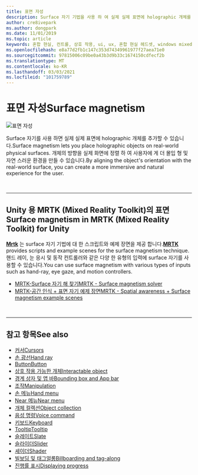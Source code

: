 ```yaml
---
title: 표면 자성
description: Surface 자기 기법을 사용 하 여 실제 실제 표면에 holographic 개체를 놓을 수 있습니다.
author: cre8ivepark
ms.author: dongpark
ms.date: 11/01/2019
ms.topic: article
keywords: 혼합 현실, 컨트롤, 상호 작용, ui, ux, 혼합 현실 헤드셋, windows mixed reality 헤드셋, 가상 현실 헤드셋, HoloLens, MRTK, 혼합 현실 도구 키트, surface 자기
ms.openlocfilehash: e8a77d2fb1c147c353d74349961977f27aea71e0
ms.sourcegitcommit: 97815006c09be0a43b3d9b33c1674150cdfecf2b
ms.translationtype: MT
ms.contentlocale: ko-KR
ms.lasthandoff: 03/03/2021
ms.locfileid: "101759789"
---
```

# <a name="surface-magnetism"></a><span data-ttu-id="4d1e6-104">표면 자성</span><span class="sxs-lookup"><span data-stu-id="4d1e6-104">Surface magnetism</span></span>

![표면 자성](images/MRTK_SurfaceMagnetism.gif)

<span data-ttu-id="4d1e6-106">Surface 자기를 사용 하면 실제 실제 표면에 holographic 개체를 추가할 수 있습니다.</span><span class="sxs-lookup"><span data-stu-id="4d1e6-106">Surface magnetism lets you place holographic objects on real-world physical surfaces.</span></span> <span data-ttu-id="4d1e6-107">개체의 방향을 실제 화면에 정렬 하 여 사용자에 게 더 몰입 형 및 자연 스러운 환경을 만들 수 있습니다.</span><span class="sxs-lookup"><span data-stu-id="4d1e6-107">By aligning the object's orientation with the real-world surface, you can create a more immersive and natural experience for the user.</span></span>

<br>

---

## <a name="surface-magnetism-in-mrtk-mixed-reality-toolkit-for-unity"></a><span data-ttu-id="4d1e6-108">Unity 용 MRTK (Mixed Reality Toolkit)의 표면</span><span class="sxs-lookup"><span data-stu-id="4d1e6-108">Surface magnetism in MRTK (Mixed Reality Toolkit) for Unity</span></span>

<span data-ttu-id="4d1e6-109">**[Mrtk](https://github.com/Microsoft/MixedRealityToolkit-Unity)** 는 surface 자기 기법에 대 한 스크립트와 예제 장면을 제공 합니다.</span><span class="sxs-lookup"><span data-stu-id="4d1e6-109">**[MRTK](https://github.com/Microsoft/MixedRealityToolkit-Unity)** provides scripts and example scenes for the surface magnetism technique.</span></span> <span data-ttu-id="4d1e6-110">핸드 레이, 눈 응시 및 동작 컨트롤러와 같은 다양 한 유형의 입력에 surface 자기를 사용할 수 있습니다.</span><span class="sxs-lookup"><span data-stu-id="4d1e6-110">You can use surface magnetism with various types of inputs such as hand-ray, eye gaze, and motion controllers.</span></span>

* [<span data-ttu-id="4d1e6-111">MRTK-Surface 자기 해 찾기</span><span class="sxs-lookup"><span data-stu-id="4d1e6-111">MRTK - Surface magnetism solver</span></span>](https://docs.microsoft.com/windows/mixed-reality/mrtk-docs/features/ux-building-blocks/solvers/solver.md#surfacemagnetism)
* [<span data-ttu-id="4d1e6-112">MRTK-공간 인식 + 표면 자기 예제 장면</span><span class="sxs-lookup"><span data-stu-id="4d1e6-112">MRTK - Spatial awareness + Surface magnetism example scenes</span></span>](https://github.com/microsoft/MixedRealityToolkit-Unity/blob/mrtk_development/Assets/MRTK/Examples/Demos/Solvers/Scenes/SurfaceMagnetismSpatialAwarenessExample.unity)

<br>

---

## <a name="see-also"></a><span data-ttu-id="4d1e6-113">참고 항목</span><span class="sxs-lookup"><span data-stu-id="4d1e6-113">See also</span></span>

* [<span data-ttu-id="4d1e6-114">커서</span><span class="sxs-lookup"><span data-stu-id="4d1e6-114">Cursors</span></span>](cursors.md)
* [<span data-ttu-id="4d1e6-115">손 광선</span><span class="sxs-lookup"><span data-stu-id="4d1e6-115">Hand ray</span></span>](point-and-commit.md)
* [<span data-ttu-id="4d1e6-116">Button</span><span class="sxs-lookup"><span data-stu-id="4d1e6-116">Button</span></span>](button.md)
* [<span data-ttu-id="4d1e6-117">상호 작용 가능한 개체</span><span class="sxs-lookup"><span data-stu-id="4d1e6-117">Interactable object</span></span>](interactable-object.md)
* [<span data-ttu-id="4d1e6-118">경계 상자 및 앱 바</span><span class="sxs-lookup"><span data-stu-id="4d1e6-118">Bounding box and App bar</span></span>](app-bar-and-bounding-box.md)
* [<span data-ttu-id="4d1e6-119">조작</span><span class="sxs-lookup"><span data-stu-id="4d1e6-119">Manipulation</span></span>](direct-manipulation.md)
* [<span data-ttu-id="4d1e6-120">손 메뉴</span><span class="sxs-lookup"><span data-stu-id="4d1e6-120">Hand menu</span></span>](hand-menu.md)
* [<span data-ttu-id="4d1e6-121">Near 메뉴</span><span class="sxs-lookup"><span data-stu-id="4d1e6-121">Near menu</span></span>](near-menu.md)
* [<span data-ttu-id="4d1e6-122">개체 컬렉션</span><span class="sxs-lookup"><span data-stu-id="4d1e6-122">Object collection</span></span>](object-collection.md)
* [<span data-ttu-id="4d1e6-123">음성 명령</span><span class="sxs-lookup"><span data-stu-id="4d1e6-123">Voice command</span></span>](voice-input.md)
* [<span data-ttu-id="4d1e6-124">키보드</span><span class="sxs-lookup"><span data-stu-id="4d1e6-124">Keyboard</span></span>](keyboard.md)
* [<span data-ttu-id="4d1e6-125">Tooltip</span><span class="sxs-lookup"><span data-stu-id="4d1e6-125">Tooltip</span></span>](tooltip.md)
* [<span data-ttu-id="4d1e6-126">슬레이트</span><span class="sxs-lookup"><span data-stu-id="4d1e6-126">Slate</span></span>](slate.md)
* [<span data-ttu-id="4d1e6-127">슬라이더</span><span class="sxs-lookup"><span data-stu-id="4d1e6-127">Slider</span></span>](slider.md)
* [<span data-ttu-id="4d1e6-128">셰이더</span><span class="sxs-lookup"><span data-stu-id="4d1e6-128">Shader</span></span>](shader.md)
* [<span data-ttu-id="4d1e6-129">빌보딩 및 태그얼롱</span><span class="sxs-lookup"><span data-stu-id="4d1e6-129">Billboarding and tag-along</span></span>](billboarding-and-tag-along.md)
* [<span data-ttu-id="4d1e6-130">진행률 표시</span><span class="sxs-lookup"><span data-stu-id="4d1e6-130">Displaying progress</span></span>](progress.md)
